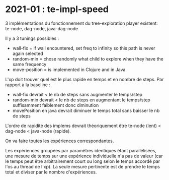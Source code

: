 # 2021-01 : te-impl-speed

3 implémentations du fonctionnement du tree-exploration player existent: te-node, dag-node, java-dag-node

Il y a 3 tunings possibles :
- wall-fix = if wall encountered, set freq to infinity so this path is never again selected
- random-min = chose randomly what child to explore when they have the same frequency
- move-position = is implemented in Clojure and in Java

L'xp doit trouver quel est le plus rapide en temps et en nombre de steps.
Par rapport à la baseline :
- wall-fix devrait < le nb de steps sans augmenter le temps/step
- random-min devrait < le nb de steps en augmentant le temps/step suffisamment faiblement donc diminution
- movePosition en java devrait diminuer le temps total sans baisser le nb de steps

L'ordre de rapidité des implems devrait théoriquement être te-node (lent) < dag-node < java-node (rapide).

On va faire toutes les expériences correspondantes. 

Les expériences groupées par paramètres identiques étant parallélisées, une mesure de temps sur une expérience individuelle n'a pas de valeur (car le temps peut être arbitrairement court ou long selon le temps accordé par l'os au thread de l'xp). La seule mesure pertinente est de prendre le temps total et diviser par le nombre d'expériences.
